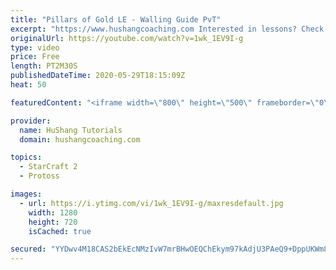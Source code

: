 ```yaml
---
title: "Pillars of Gold LE - Walling Guide PvT"
excerpt: "https://www.hushangcoaching.com Interested in lessons? Check out the website for more information ------------------------------------------------------------------------------------------------------- Want to support HuShang Tutorials directly? Patreon is a website where you can contribute a monthly"
originalUrl: https://youtube.com/watch?v=1wk_1EV9I-g
type: video
price: Free
length: PT2M30S
publishedDateTime: 2020-05-29T18:15:09Z
heat: 50

featuredContent: "<iframe width=\"800\" height=\"500\" frameborder=\"0\" src=\"https://www.youtube.com/embed/1wk_1EV9I-g\" allow=\"accelerometer; autoplay; encrypted-media; gyroscope; picture-in-picture\" allowfullscreen></iframe>"

provider:
  name: HuShang Tutorials
  domain: hushangcoaching.com

topics:
  - StarCraft 2
  - Protoss

images:
  - url: https://i.ytimg.com/vi/1wk_1EV9I-g/maxresdefault.jpg
    width: 1280
    height: 720
    isCached: true

secured: "YYDwv4M18CAS2bEkEcNMzIvW7mrBHwOEQChEkym97kAdjU3PAeQ9+DppUKWm8JReIHS8/hU0NG6DasfVS/llX+Y1XZnOEcIikX8b+Q9JbRcJ6on8hiJN7BRsIATMPO09/7+hLsltwZLeUNpjHGwT3RmuvMc6CKKnTJFVCYHaDwhAPzbztfZC5MDRC7ntwv0tq2gkvyhc9akelhpoz+5xwl+oSX4Kh8V5fh9NYWRfhji7L4QQGKhrOMtt7OUDwffxFvxSjr/Mi7aiB3whdVtaAgn3YVWcDJRRPesEo1eXc3YzeIPGligx/CbTIN99+d99gdQoUgGhuyvL1g6Vp+2v1uqww5BWjwV2y3hiLiHrpPbbHp0EcGuIUBm4mgv0w+aBijYME3/SqWxXY/Zg17Z0wEQaoyPryqN5/ZuPVN8Riz8=;pLzaChX1QHkdoLG0dEuYHQ=="
---
```


